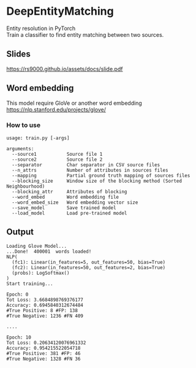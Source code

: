 # DeepEntityMatching
Entity resolution in PyTorch<br>
Train a classifier to find entity matching between two sources.

## Slides
https://rs9000.github.io/assets/docs/slide.pdf

## Word embedding
This model require GloVe or another word embedding<br>
https://nlp.stanford.edu/projects/glove/

### How to use
```
usage: train.py [-args]

arguments:
  --source1           Source file 1
  --source2           Source file 2
  --separator         Char separator in CSV source files
  --n_attrs           Number of attributes in sources files 
  --mapping           Partial ground truth mapping of sources files
  --blocking_size     Window size of the blocking method (Sorted Neighbourhood)
  --blocking_attr     Attributes of blocking
  --word_embed        Word embedding file
  --word_embed_size   Word embedding vector size
  --save_model        Save trained model
  --load_model        Load pre-trained model
```

## Output 
```
Loading Glove Model...
...Done!  400001  words loaded!
NLP(
  (fc1): Linear(in_features=5, out_features=50, bias=True)
  (fc2): Linear(in_features=50, out_features=2, bias=True)
  (probs): LogSoftmax()
)
Start training...

Epoch: 0
Tot Loss: 3.6684898769376177
Accuracy: 0.6945840312674484
#True Positive: 8 #FP: 138
#True Negative: 1236 #FN 409

....

Epoch: 10
Tot Loss: 0.20634120076961332
Accuracy: 0.954215522054718
#True Positive: 381 #FP: 46
#True Negative: 1328 #FN 36

```
